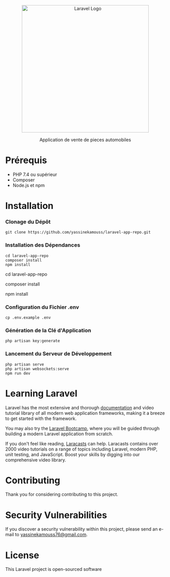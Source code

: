 <p align="center"><a href="https://laravel.com" target="_blank"><img src="https://raw.githubusercontent.com/laravel/art/master/logo-lockup/5%20SVG/2%20CMYK/1%20Full%20Color/laravel-logolockup-cmyk-red.svg" width="400" alt="Laravel Logo"></a></p>

<p align="center">
Application de vente de pieces automobiles
</p>

# Prérequis

- PHP 7.4 ou supérieur
- Composer
- Node.js et npm


# Installation

### Clonage du Dépôt

```
git clone https://github.com/yassinekamouss/laravel-app-repo.git
```

### Installation des Dépendances

```
cd laravel-app-repo
composer install
npm install
```
<p>cd laravel-app-repo</p>
<p>composer install</p>
<p>npm install</p>

### Configuration du Fichier .env

```
cp .env.example .env
```

### Génération de la Clé d'Application

```
php artisan key:generate
```

### Lancement du Serveur de Développement

```
php artisan serve
php artisan websockets:serve
npm run dev
```

# Learning Laravel

Laravel has the most extensive and thorough [documentation](https://laravel.com/docs) and video tutorial library of all modern web application frameworks, making it a breeze to get started with the framework.

You may also try the [Laravel Bootcamp](https://bootcamp.laravel.com), where you will be guided through building a modern Laravel application from scratch.

If you don't feel like reading, [Laracasts](https://laracasts.com) can help. Laracasts contains over 2000 video tutorials on a range of topics including Laravel, modern PHP, unit testing, and JavaScript. Boost your skills by digging into our comprehensive video library.

# Contributing

Thank you for considering contributing to this project.

# Security Vulnerabilities

If you discover a security vulnerability within this project, please send an e-mail to [yassinekamouss76@gmail.com](mailto:yassinekamouss76@gmail.com).

# License

This Laravel project is open-sourced software
